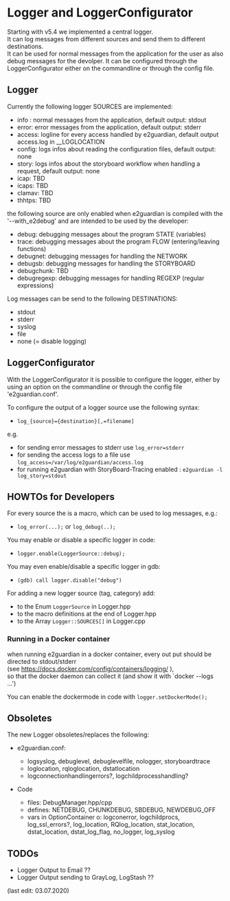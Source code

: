 # Logger and LoggerConfigurator

Starting with v5.4 we implemented a central logger.  
It can log messages from different sources and send them to different destinations.  
It can be used for normal messages from the application for the user as also debug messages for the devolper.
It can be configured through the LoggerConfigurator either on the commandline or through the config file.

## Logger

Currently the following logger SOURCES are implemented:

- info : normal messages from the application, default output: stdout
- error: error messages from the application, default output: stderr
- access: logline for every access handled by e2guardian, default output access.log in __LOGLOCATION
- config: logs infos about reading the configuration files, default output: none
- story: logs infos about the storyboard workflow when handling a request, default output: none
- icap: TBD
- icaps: TBD
- clamav: TBD
- thhtps: TBD

the following source are only enabled when e2guardian is compiled with the '--with_e2debug' and are intended to be used by the developer:

- debug: debugging messages about the program STATE (variables)
- trace: debugging messages about the program FLOW (entering/leaving functions)
- debugnet: debugging messages for handling the NETWORK
- debugsb:  debugging messages for handling the STORYBOARD
- debugchunk: TBD
- debugregexp: debugging messages for handling REGEXP (regular expressions)

Log messages can be send to the following DESTINATIONS:

- stdout
- stderr
- syslog
- file
- none (= disable logging)

## LoggerConfigurator

With the LoggerConfigurator it is possible to configure the logger, either by using an option on the commandline or through the config file 'e2guardian.conf'.

To configure the output of a logger source use the following syntax:

- `log_{source}={destination}[,=filename]`

e.g.

- for sending error messages to stderr use  `log_error=stderr`  
- for sending the access logs to a file use `log_access=/var/log/e2guardian/access.log`
- for running e2guardian with StoryBoard-Tracing enabled : `e2guardian -l log_story=stdout`

## HOWTOs for Developers

For every source the is a macro, which can be used to log messages, e.g.:  

- `log_error(...);` or `log_debug(..);`


You may enable or disable a specific logger in code:

- `logger.enable(LoggerSource::debug);`

You may even enable/disable a specific logger in gdb:

- `(gdb) call logger.disable("debug")`

For adding a new logger source (tag, category) add:

- to the Enum `LoggerSource` in Logger.hpp
- to the macro definitions at the end of Logger.hpp
- to the Array `Logger::SOURCES[]` in Logger.cpp

### Running in a Docker container

when running e2guardian in a docker container, every out put should be directed to stdout/stderr  
(see <https://docs.docker.com/config/containers/logging/> ),  
so that the docker daemon can collect it (and show it with `docker --logs ...')  

You can enable the dockermode in code with `logger.setDockerMode();`

## Obsoletes

The new Logger obsoletes/replaces the following:

- e2guardian.conf:
  - logsyslog, debuglevel, debuglevelfile, nologger, storyboardtrace
  - loglocation, rqloglocation, dstatlocation
  - logconnectionhandlingerrors?, logchildprocesshandling?

- Code
  - files: DebugManager.hpp/cpp
  - defines: NETDEBUG, CHUNKDEBUG, SBDEBUG, NEWDEBUG_OFF
  - vars in OptionContainer o: logconerror, logchildprocs, log_ssl_errors?, log_location, RQlog_location, stat_location, dstat_location, dstat_log_flag, no_logger, log_syslog

## TODOs

- Logger Output to Email ??
- Logger Output sending to GrayLog, LogStash ??

(last edit: 03.07.2020)
